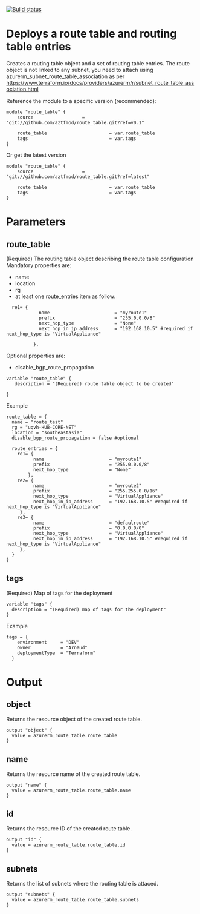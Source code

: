 [![Build status](https://dev.azure.com/azure-terraform/Blueprints/_apis/build/status/modules/route_table)](https://dev.azure.com/azure-terraform/Blueprints/_build/latest?definitionId=14)
# Deploys a route table and routing table entries
Creates a routing table object and a set of routing table entries. 
The route object is not linked to any subnet, you need to attach using azurerm_subnet_route_table_association
as per https://www.terraform.io/docs/providers/azurerm/r/subnet_route_table_association.html

Reference the module to a specific version (recommended):
```hcl
module "route_table" {
    source                  = "git://github.com/aztfmod/route_table.git?ref=v0.1"
  
    route_table                       = var.route_table
    tags                              = var.tags
}
```

Or get the latest version
```hcl
module "route_table" {
    source                  = "git://github.com/aztfmod/route_table.git?ref=latest"
  
    route_table                       = var.route_table
    tags                              = var.tags
}
```

# Parameters
## route_table
(Required) The routing table object describing the route table configuration
Mandatory properties are:
- name
- location
- rg
- at least one route_entries item as follow: 
```hcl
  re1= {
            name                        = "myroute1"
            prefix                      = "255.0.0.0/8"
            next_hop_type               = "None"
            next_hop_in_ip_address      = "192.168.10.5" #required if next_hop_type is "VirtualAppliance"

          },
```

Optional properties are:
- disable_bgp_route_propagation

```hcl
variable "route_table" {
   description = "(Required) route table object to be created"
 
}
```
Example
```hcl
route_table = {
  name = "route_test"
  rg = "uqvh-HUB-CORE-NET"
  location = "southeastasia"
  disable_bgp_route_propagation = false #optional

  route_entries = {
    re1= {
          name                        = "myroute1"
          prefix                      = "255.0.0.0/8"
          next_hop_type               = "None"
        },
    re2= {
          name                        = "myroute2"
          prefix                      = "255.255.0.0/16"
          next_hop_type               = "VirtualAppliance"
          next_hop_in_ip_address      = "192.168.10.5" #required if next_hop_type is "VirtualAppliance"
     },
    re3= {
          name                        = "defaulroute"
          prefix                      = "0.0.0.0/0"
          next_hop_type               = "VirtualAppliance"
          next_hop_in_ip_address      = "192.168.10.5" #required if next_hop_type is "VirtualAppliance"
     },
  }
}
```


## tags
(Required) Map of tags for the deployment
```hcl
variable "tags" {
  description = "(Required) map of tags for the deployment"
}
```
Example
```hcl
tags = {
    environment     = "DEV"
    owner           = "Arnaud"
    deploymentType  = "Terraform"
  }
```

# Output
## object
Returns the resource object of the created route table.
```hcl
output "object" {
  value = azurerm_route_table.route_table
}

```

## name
Returns the resource name of the created route table.
```hcl
output "name" {
  value = azurerm_route_table.route_table.name
}

```

## id
Returns the resource ID of the created route table.
```hcl
output "id" {
  value = azurerm_route_table.route_table.id
}
```

## subnets
Returns the list of subnets where the routing table is attaced.
```hcl
output "subnets" {
  value = azurerm_route_table.route_table.subnets
}
```

